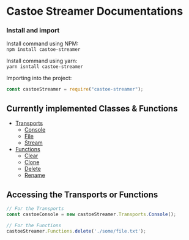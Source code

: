 # Castoe Streamer Documentations

### Install and import
Install command using NPM: <br>
`npm install castoe-streamer`

Install command using yarn: <br>
`yarn isntall castoe-streamer`

Importing into the project: <br>
```JavaScript
const castoeStreamer = require("castoe-streamer");
```

## Currently implemented Classes & Functions
* [Transports](./Transports/index.md)
	* [Console](./Transports/ConsoleTransport.md)
	* [File](./Transports/FileTransport.md)
	* [Stream](./Transports/StreamTransport.md)
* [Functions](./Functions/index.md)
	* [Clear](./Functions/Clear.md)
	* [Clone](./Functions/Clone.md)
	* [Delete](./Functions/Delete.md)
	* [Rename](./Functions/Rename.md)

## Accessing the Transports or Functions
```JavaScript
// For the Transports
const castoeConsole = new castoeStreamer.Transports.Console();

// For the Functions
castoeStreamer.Functions.delete('./some/file.txt');
```